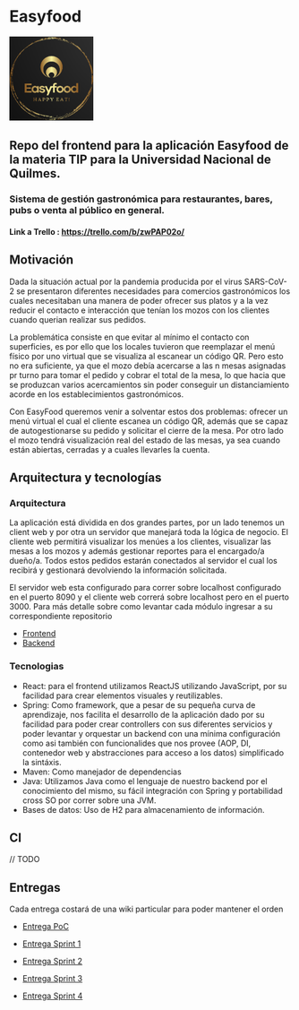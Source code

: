 # Easyfood

<img src="images/EasyFoodOriginal.png" width="150" height="150" alt="logo">

## Repo del frontend para la aplicación Easyfood de la materia TIP para la Universidad Nacional de Quilmes.

### Sistema de gestión gastronómica para restaurantes, bares, pubs o venta al público en general.

#### Link a Trello : https://trello.com/b/zwPAP02o/


## Motivación

Dada la situación actual por la pandemia producida por el virus SARS-CoV-2 se presentaron diferentes necesidades para comercios gastronómicos los cuales necesitaban una manera de poder ofrecer sus platos y a la vez reducir el contacto e interacción que tenían los mozos con los clientes cuando querian realizar sus pedidos.

La problemática consiste en que evitar al mínimo el contacto con superficies, es por ello que los locales tuvieron que reemplazar el menú físico por uno virtual que se visualiza al escanear un código QR. Pero esto no era suficiente, ya que el mozo debía acercarse a las n mesas asignadas pr turno para tomar el pedido y cobrar el total de la mesa, lo que hacia que se produzcan varios acercamientos sin poder conseguir un distanciamiento acorde en los establecimientos gastronómicos.

Con EasyFood queremos venir a solventar estos dos problemas: ofrecer un menú virtual el cual el cliente escanea un código QR, además que se capaz de autogestionarse su pedido y solicitar el cierre de la mesa.
Por otro lado el mozo tendrá visualización real del estado de las mesas, ya sea cuando están abiertas, cerradas y a cuales llevarles la cuenta.


## Arquitectura y tecnologías

### Arquitectura

La aplicación está dividida en dos grandes partes, por un lado tenemos un client web y por otra un servidor que manejará toda la lógica de negocio.
El cliente web permitirá visualizar los menúes a los clientes, visualizar las mesas a los mozos y además gestionar reportes para el encargado/a dueño/a. Todos estos pedidos estarán conectados al servidor el cual los recibirá y gestionará devolviendo la información solicitada.

El servidor web esta configurado para correr sobre localhost configurado en el puerto 8090 y el cliente web correrá sobre localhost pero en el puerto 3000. Para más detalle sobre como levantar cada módulo ingresar a su correspondiente repositorio
- [Frontend](https://github.com/Grupo5-TIP/frontend)
- [Backend](https://github.com/Grupo5-TIP/backend)

### Tecnologias

- React: para el frontend utilizamos ReactJS utilizando JavaScript, por su facilidad para crear elementos visuales y reutilizables.
- Spring: Como framework, que a pesar de su pequeña curva de aprendizaje, nos facilita el desarrollo de la aplicación dado por su facilidad para poder crear controllers con sus diferentes servicios y poder levantar y orquestar un backend con una mínima configuración como asi también con funcionalides que nos provee (AOP, DI, contenedor web y abstracciones para acceso a los datos) simplificado la sintáxis.
- Maven: Como manejador de dependencias
- Java: Utilizamos Java como el lenguaje de nuestro backend por el conocimiento del mismo, su fácil integración con Spring y portabilidad cross SO por correr sobre una JVM.
- Bases de datos: Uso de H2 para almacenamiento de información.



## CI

// TODO


## Entregas

Cada entrega costará de una wiki particular para poder mantener el orden

- [Entrega PoC](https://github.com/Grupo5-TIP/documentacion/wiki/Entrega-PoC)

- [Entrega Sprint 1](https://github.com/Grupo5-TIP/documentacion/wiki/#)

- [Entrega Sprint 2](https://github.com/Grupo5-TIP/documentacion/wiki/#)

- [Entrega Sprint 3](https://github.com/Grupo5-TIP/documentacion/wiki/#)

- [Entrega Sprint 4](https://github.com/Grupo5-TIP/documentacion/wiki/#)
